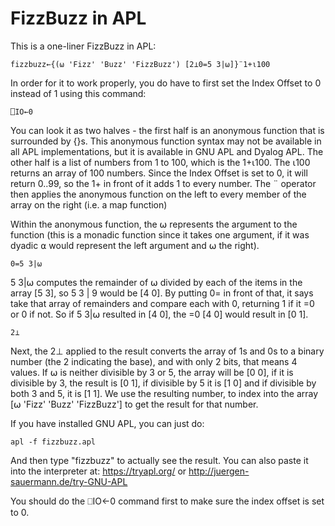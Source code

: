 # FizzBuzz in APL

This is a one-liner FizzBuzz in APL:

	fizzbuzz←{(⍵ 'Fizz' 'Buzz' 'FizzBuzz') [2⊥0=5 3|⍵]}¨1+⍳100

In order for it to work properly, you do have to first set the Index Offset
to 0 instead of 1 using this command:

	⎕IO←0

You can look it as two halves - the first half is an anonymous function that is surrounded by {}s. This anonymous function syntax may not be available in all APL implementations, but it is available in GNU APL and Dyalog APL. The other half is a list of numbers from 1 to 100, which is the 1+⍳100. The ⍳100 returns an array of 100 numbers. Since the Index Offset is set to 0, it will return 0..99, so the 1+ in front of it adds 1 to every number. The ¨ operator then applies the anonymous function on the left to every member of the array on the right (i.e. a map function)

Within the anonymous function, the ⍵ represents the argument to the function (this is a monadic function since it takes one argument, if it was dyadic ⍺ would represent the left argument and ⍵ the right).

	0=5 3|⍵
5 3|⍵ computes the remainder of ⍵ divided by each of the items in the array [5 3], so 5 3 | 9 would be [4 0]. By putting 0= in front of that, it says take that array of remainders and compare each with 0, returning 1 if it =0 or 0 if not. So if 5 3|⍵ resulted in [4 0], the =0 [4 0] would result in [0 1].

	2⊥
Next, the 2⊥ applied to the result converts the array of 1s and 0s to a binary number (the 2 indicating the base), and with only 2 bits, that means 4 values. If ⍵ is neither divisible by 3 or 5, the array will be [0 0], if it is divisible by 3, the result is [0 1], if divisible by 5 it is [1 0] and if divisible by both 3 and 5, it is [1 1]. We use the resulting number, to index into the array [⍵ 'Fizz' 'Buzz' 'FizzBuzz'] to get the result for that number.

If you have installed GNU APL, you can just do:

	apl -f fizzbuzz.apl

And then type "fizzbuzz" to actually see the result. You can
also paste it into the interpreter at:
https://tryapl.org/
or
http://juergen-sauermann.de/try-GNU-APL

You should do the ⎕IO←0 command first to make sure the index offset is set to 0.
